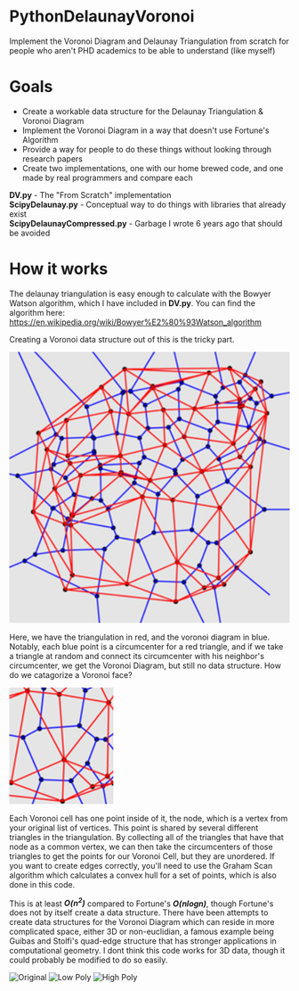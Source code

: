 # PythonDelaunayVoronoi
Implement the Voronoi Diagram and Delaunay Triangulation from scratch for people who aren't PHD academics to be able to understand (like myself)

# Goals
* Create a workable data structure for the Delaunay Triangulation & Voronoi Diagram
* Implement the Voronoi Diagram in a way that doesn't use Fortune's Algorithm
* Provide a way for people to do these things without looking through research papers
* Create two implementations, one with our home brewed code, and one made by real programmers and compare each

**DV.py** - The "From Scratch" implementation\
**ScipyDelaunay.py** - Conceptual way to do things with libraries that already exist\
**ScipyDelaunayCompressed.py** - Garbage I wrote 6 years ago that should be avoided

# How it works
The delaunay triangulation is easy enough to calculate with the Bowyer Watson algorithm, which I have included in **DV.py**. You can find the algorithm here: https://en.wikipedia.org/wiki/Bowyer%E2%80%93Watson_algorithm

Creating a Voronoi data structure out of this is the tricky part.

![Graph](readme/T9HWeG8.png)

Here, we have the triangulation in red, and the voronoi diagram in blue. Notably, each blue point is a circumcenter for a red triangle, and if we take a triangle at random and connect its circumcenter with his neighbor's circumcenter, we get the Voronoi Diagram, but still no data structure. How do we catagorize a Voronoi face?

![MiniGraph](readme/0l01uSp.png)

Each Voronoi cell has one point inside of it, the node, which is a vertex from your original list of vertices. This point is shared by several different triangles in the triangulation. By collecting all of the triangles that have that node as a common vertex, we can then take the circumcenters of those triangles to get the points for our Voronoi Cell, but they are unordered. If you want to create edges correctly, you'll need to use the Graham Scan algorithm which calculates a convex hull for a set of points, which is also done in this code.

This is at least ***O(n<sup>2</sup>)*** compared to Fortune's ***O(nlogn)***, though Fortune's does not by itself create a data structure. There have been attempts to create data structures for the Voronoi Diagram which can reside in more complicated space, either 3D or non-euclidian, a famous example being Guibas and Stolfi's quad-edge structure that has stronger applications in computational geometry. I dont think this code works for 3D data, though it could probably be modified to do so easily.



![Original](https://i.vgy.me/7PI5X6.gif)
![Low Poly](https://i.imgur.com/bpbsTKh.png)
![High Poly](https://i.imgur.com/J2d7axP.png)
